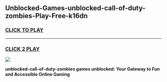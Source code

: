 
## Unblocked-Games-unblocked-call-of-duty-zombies-Play-Free-k16dn
<h3>
<a href="https://premium76.site?title=unblocked-call-of-duty-zombies&ref=19M">CLICK TO PLAY</a></h3>
<hr>

<h3>
<a href="https://premium76.site?title=unblocked-call-of-duty-zombies&ref=19M">CLICK 2 PLAY</a>
  
</h3>

<a href="https://premium76.site?title=unblocked-call-of-duty-zombies&ref=19M"><img src="https://clearcache.store/games.png"></a>


**unblocked-call-of-duty-zombies games unblocked: Your Gateway to Fun and Accessible Online Gaming**
